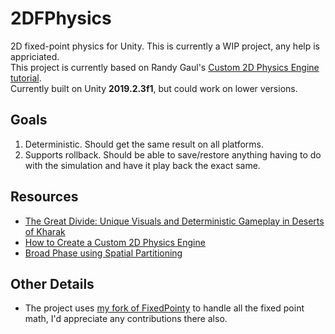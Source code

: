 # 2DFPhysics
 2D fixed-point physics for Unity. This is currently a WIP project, any help is appriciated.    
 This project is currently based on Randy Gaul's [Custom 2D Physics Engine tutorial](https://gamedevelopment.tutsplus.com/tutorials/how-to-create-a-custom-2d-physics-engine-the-basics-and-impulse-resolution--gamedev-6331).  
 Currently built on Unity **2019.2.3f1**, but could work on lower versions.
 
## Goals
1. Deterministic. Should get the same result on all platforms. 
2. Supports rollback. Should be able to save/restore anything having to do with the simulation and have it play back the exact same.

## Resources
* [The Great Divide: Unique Visuals and Deterministic Gameplay in Deserts of Kharak](https://www.youtube.com/watch?v=wwLW6CjswxM)  
* [How to Create a Custom 2D Physics Engine](https://gamedevelopment.tutsplus.com/tutorials/how-to-create-a-custom-2d-physics-engine-the-basics-and-impulse-resolution--gamedev-6331)  
* [Broad Phase using Spatial Partitioning](http://buildnewgames.com/broad-phase-collision-detection/)   


## Other Details
* The project uses [my fork of FixedPointy](https://github.com/christides11/FixedPointy) to handle all the fixed point math, I'd appreciate any contributions there also.
